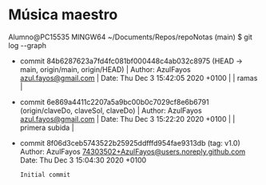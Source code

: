 # Música maestro
Alumno@PC15535 MINGW64 ~/Documents/Repos/repoNotas (main)
$ git log --graph
* commit 84b6287623a7fd4fc081bf000448c4ab032c8975 (HEAD -> main, origin/main, origin/HEAD)
| Author: AzulFayos <azul.fayos@gmail.com>
| Date:   Thu Dec 3 15:42:05 2020 +0100
|
|     ramas
|
* commit 6e869a4411c2207a5a9bc00b0c7029cf8e6b6791 (origin/claveDo, claveSol, claveDo)
| Author: AzulFayos <azul.fayos@gmail.com>
| Date:   Thu Dec 3 15:22:20 2020 +0100
|
|     primera subida
|
* commit 8f06d3ceb5743522b25925ddfffd954fae9313db (tag: v1.0)
  Author: AzulFayos <74303502+AzulFayos@users.noreply.github.com>
  Date:   Thu Dec 3 15:04:30 2020 +0100

      Initial commit
